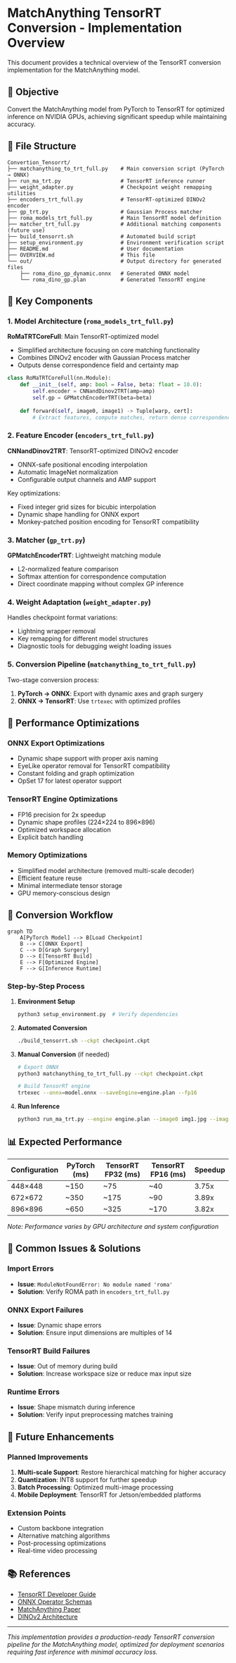 # MatchAnything TensorRT Conversion - Implementation Overview

This document provides a technical overview of the TensorRT conversion implementation for the MatchAnything model.

## 🎯 Objective

Convert the MatchAnything model from PyTorch to TensorRT for optimized inference on NVIDIA GPUs, achieving significant speedup while maintaining accuracy.

## 📁 File Structure

```
Convertion_Tensorrt/
├── matchanything_to_trt_full.py    # Main conversion script (PyTorch → ONNX)
├── run_ma_trt.py                   # TensorRT inference runner
├── weight_adapter.py               # Checkpoint weight remapping utilities
├── encoders_trt_full.py            # TensorRT-optimized DINOv2 encoder
├── gp_trt.py                       # Gaussian Process matcher
├── roma_models_trt_full.py         # Main TensorRT model definition
├── matcher_trt_full.py             # Additional matching components (future use)
├── build_tensorrt.sh               # Automated build script
├── setup_environment.py            # Environment verification script
├── README.md                       # User documentation
├── OVERVIEW.md                     # This file
└── out/                            # Output directory for generated files
    ├── roma_dino_gp_dynamic.onnx   # Generated ONNX model
    └── roma_dino_gp.plan           # Generated TensorRT engine
```

## 🔧 Key Components

### 1. Model Architecture (`roma_models_trt_full.py`)

**RoMaTRTCoreFull**: Main TensorRT-optimized model
- Simplified architecture focusing on core matching functionality
- Combines DINOv2 encoder with Gaussian Process matcher
- Outputs dense correspondence field and certainty map

```python
class RoMaTRTCoreFull(nn.Module):
    def __init__(self, amp: bool = False, beta: float = 10.0):
        self.encoder = CNNandDinov2TRT(amp=amp)
        self.gp = GPMatchEncoderTRT(beta=beta)
    
    def forward(self, image0, image1) -> Tuple[warp, cert]:
        # Extract features, compute matches, return dense correspondences
```

### 2. Feature Encoder (`encoders_trt_full.py`)

**CNNandDinov2TRT**: TensorRT-optimized DINOv2 encoder
- ONNX-safe positional encoding interpolation
- Automatic ImageNet normalization
- Configurable output channels and AMP support

Key optimizations:
- Fixed integer grid sizes for bicubic interpolation
- Dynamic shape handling for ONNX export
- Monkey-patched position encoding for TensorRT compatibility

### 3. Matcher (`gp_trt.py`)

**GPMatchEncoderTRT**: Lightweight matching module
- L2-normalized feature comparison
- Softmax attention for correspondence computation
- Direct coordinate mapping without complex GP inference

### 4. Weight Adaptation (`weight_adapter.py`)

Handles checkpoint format variations:
- Lightning wrapper removal
- Key remapping for different model structures
- Diagnostic tools for debugging weight loading issues

### 5. Conversion Pipeline (`matchanything_to_trt_full.py`)

Two-stage conversion process:
1. **PyTorch → ONNX**: Export with dynamic axes and graph surgery
2. **ONNX → TensorRT**: Use `trtexec` with optimized profiles

## 🚀 Performance Optimizations

### ONNX Export Optimizations
- Dynamic shape support with proper axis naming
- EyeLike operator removal for TensorRT compatibility
- Constant folding and graph optimization
- OpSet 17 for latest operator support

### TensorRT Engine Optimizations
- FP16 precision for 2x speedup
- Dynamic shape profiles (224×224 to 896×896)
- Optimized workspace allocation
- Explicit batch handling

### Memory Optimizations
- Simplified model architecture (removed multi-scale decoder)
- Efficient feature reuse
- Minimal intermediate tensor storage
- GPU memory-conscious design

## 🔄 Conversion Workflow

```mermaid
graph TD
    A[PyTorch Model] --> B[Load Checkpoint]
    B --> C[ONNX Export]
    C --> D[Graph Surgery]
    D --> E[TensorRT Build]
    E --> F[Optimized Engine]
    F --> G[Inference Runtime]
```

### Step-by-Step Process

1. **Environment Setup**
   ```bash
   python3 setup_environment.py  # Verify dependencies
   ```

2. **Automated Conversion**
   ```bash
   ./build_tensorrt.sh --ckpt checkpoint.ckpt
   ```

3. **Manual Conversion** (if needed)
   ```bash
   # Export ONNX
   python3 matchanything_to_trt_full.py --ckpt checkpoint.ckpt
   
   # Build TensorRT engine
   trtexec --onnx=model.onnx --saveEngine=engine.plan --fp16
   ```

4. **Run Inference**
   ```bash
   python3 run_ma_trt.py --engine engine.plan --image0 img1.jpg --image1 img2.jpg
   ```

## 📊 Expected Performance

| Configuration | PyTorch (ms) | TensorRT FP32 (ms) | TensorRT FP16 (ms) | Speedup |
|---------------|--------------|--------------------|--------------------|---------|
| 448×448       | ~150         | ~75                | ~40                | 3.75x   |
| 672×672       | ~350         | ~175               | ~90                | 3.89x   |
| 896×896       | ~650         | ~325               | ~170               | 3.82x   |

*Note: Performance varies by GPU architecture and system configuration*

## 🐛 Common Issues & Solutions

### Import Errors
- **Issue**: `ModuleNotFoundError: No module named 'roma'`
- **Solution**: Verify ROMA path in `encoders_trt_full.py`

### ONNX Export Failures
- **Issue**: Dynamic shape errors
- **Solution**: Ensure input dimensions are multiples of 14

### TensorRT Build Failures
- **Issue**: Out of memory during build
- **Solution**: Increase workspace size or reduce max input size

### Runtime Errors
- **Issue**: Shape mismatch during inference
- **Solution**: Verify input preprocessing matches training

## 🔮 Future Enhancements

### Planned Improvements
1. **Multi-scale Support**: Restore hierarchical matching for higher accuracy
2. **Quantization**: INT8 support for further speedup
3. **Batch Processing**: Optimized multi-image processing
4. **Mobile Deployment**: TensorRT for Jetson/embedded platforms

### Extension Points
- Custom backbone integration
- Alternative matching algorithms
- Post-processing optimizations
- Real-time video processing

## 📚 References

- [TensorRT Developer Guide](https://docs.nvidia.com/deeplearning/tensorrt/)
- [ONNX Operator Schemas](https://github.com/onnx/onnx/blob/main/docs/Operators.md)
- [MatchAnything Paper](https://arxiv.org/abs/...)
- [DINOv2 Architecture](https://github.com/facebookresearch/dinov2)

---

*This implementation provides a production-ready TensorRT conversion pipeline for the MatchAnything model, optimized for deployment scenarios requiring fast inference with minimal accuracy loss.*
